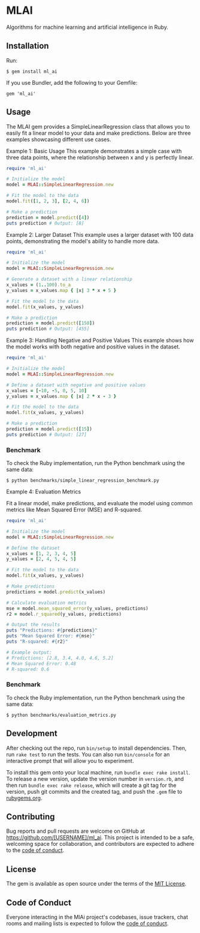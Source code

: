 # MLAI

Algorithms for machine learning and artificial intelligence in Ruby.

## Installation

Run:

    $ gem install ml_ai

If you use Bundler, add the following to your Gemfile:

    gem 'ml_ai'

## Usage

The MLAI gem provides a SimpleLinearRegression class that allows you to easily fit a linear model to your data and make predictions. Below are three examples showcasing different use cases.

Example 1: Basic Usage
This example demonstrates a simple case with three data points, where the relationship between x and y is perfectly linear.

```ruby
require 'ml_ai'

# Initialize the model
model = MLAI::SimpleLinearRegression.new

# Fit the model to the data
model.fit([1, 2, 3], [2, 4, 6])

# Make a prediction
prediction = model.predict([4])
puts prediction # Output: [8]
```

Example 2: Larger Dataset
This example uses a larger dataset with 100 data points, demonstrating the model's ability to handle more data.

```ruby
require 'ml_ai'

# Initialize the model
model = MLAI::SimpleLinearRegression.new

# Generate a dataset with a linear relationship
x_values = (1..100).to_a
y_values = x_values.map { |x| 3 * x + 5 } 

# Fit the model to the data
model.fit(x_values, y_values)

# Make a prediction
prediction = model.predict([150])
puts prediction # Output: [455]
```

Example 3: Handling Negative and Positive Values
This example shows how the model works with both negative and positive values in the dataset.

```ruby
require 'ml_ai'

# Initialize the model
model = MLAI::SimpleLinearRegression.new

# Define a dataset with negative and positive values
x_values = [-10, -5, 0, 5, 10]
y_values = x_values.map { |x| 2 * x - 3 }

# Fit the model to the data
model.fit(x_values, y_values)

# Make a prediction
prediction = model.predict([15])
puts prediction # Output: [27]
```

### Benchmark

To check the Ruby implementation, run the Python benchmark using the same data:

```
$ python benchmarks/simple_linear_regression_benchmark.py
```

Example 4: Evaluation Metrics

Fit a linear model, make predictions, and evaluate the model using common metrics like Mean Squared Error (MSE) and R-squared.

```ruby
require 'ml_ai'

# Initialize the model
model = MLAI::SimpleLinearRegression.new

# Define the dataset
x_values = [1, 2, 3, 4, 5]
y_values = [2, 4, 5, 4, 5]

# Fit the model to the data
model.fit(x_values, y_values)

# Make predictions
predictions = model.predict(x_values)

# Calculate evaluation metrics
mse = model.mean_squared_error(y_values, predictions)
r2 = model.r_squared(y_values, predictions)

# Output the results
puts "Predictions: #{predictions}"
puts "Mean Squared Error: #{mse}"
puts "R-squared: #{r2}"

# Example output:
# Predictions: [2.8, 3.4, 4.0, 4.6, 5.2]
# Mean Squared Error: 0.48
# R-squared: 0.6
```

### Benchmark

To check the Ruby implementation, run the Python benchmark using the same data:

```
$ python benchmarks/evaluation_metrics.py
```

## Development

After checking out the repo, run `bin/setup` to install dependencies. Then, run `rake test` to run the tests. You can also run `bin/console` for an interactive prompt that will allow you to experiment.

To install this gem onto your local machine, run `bundle exec rake install`. To release a new version, update the version number in `version.rb`, and then run `bundle exec rake release`, which will create a git tag for the version, push git commits and the created tag, and push the `.gem` file to [rubygems.org](https://rubygems.org).

## Contributing

Bug reports and pull requests are welcome on GitHub at https://github.com/[USERNAME]/ml_ai. This project is intended to be a safe, welcoming space for collaboration, and contributors are expected to adhere to the [code of conduct](https://github.com/[USERNAME]/ml_ai/blob/main/CODE_OF_CONDUCT.md).

## License

The gem is available as open source under the terms of the [MIT License](https://opensource.org/licenses/MIT).

## Code of Conduct

Everyone interacting in the MlAi project's codebases, issue trackers, chat rooms and mailing lists is expected to follow the [code of conduct](https://github.com/[USERNAME]/ml_ai/blob/main/CODE_OF_CONDUCT.md).